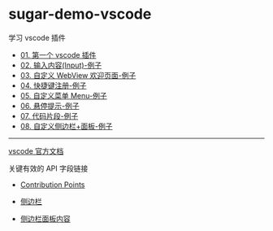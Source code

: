 # sugar-demo-vscode

学习 vscode 插件

- [01. 第一个 vscode 插件](https://github.com/PDKSophia/learn-vscode-extension/issues/1)
- [02. 输入内容(Input)-例子](https://github.com/PDKSophia/learn-vscode-extension/issues/2)
- [03. 自定义 WebView 欢迎页面-例子](https://github.com/PDKSophia/learn-vscode-extension/issues/3)
- [04. 快捷键注册-例子](https://github.com/PDKSophia/learn-vscode-extension/issues/4)
- [05. 自定义菜单 Menu-例子](https://github.com/PDKSophia/learn-vscode-extension/issues/5)
- [06. 悬停提示-例子](https://github.com/PDKSophia/learn-vscode-extension/issues/6)
- [07. 代码片段-例子](https://github.com/PDKSophia/learn-vscode-extension/issues/7)
- [08. 自定义侧边栏+面板-例子](https://github.com/PDKSophia/learn-vscode-extension/issues/8)

<hr />

[vscode 官方文档](https://code.visualstudio.com/api)

关键有效的 API 字段链接

- [Contribution Points](https://code.visualstudio.com/api/references/contribution-points)

- [侧边栏](https://code.visualstudio.com/api/references/contribution-points#contributes.viewsContainers)

- [侧边栏面板内容](https://code.visualstudio.com/api/extension-guides/tree-view#tree-data-provider)
